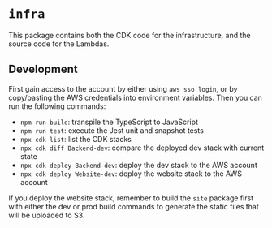 # `infra`

This package contains both the CDK code for the infrastructure, and the source code for the Lambdas.

## Development

First gain access to the account by either using `aws sso login`, or by copy/pasting the AWS credentials into environment variables. Then you can run the following commands:

* `npm run build`: transpile the TypeScript to JavaScript
* `npm run test`: execute the Jest unit and snapshot tests
* `npx cdk list`: list the CDK stacks
* `npx cdk diff Backend-dev`: compare the deployed dev stack with current state
* `npx cdk deploy Backend-dev`: deploy the dev stack to the AWS account
* `npx cdk deploy Website-dev`: deploy the website stack to the AWS account

If you deploy the website stack, remember to build the `site` package first with either the dev or prod build commands to generate the static files that will be uploaded to S3.
